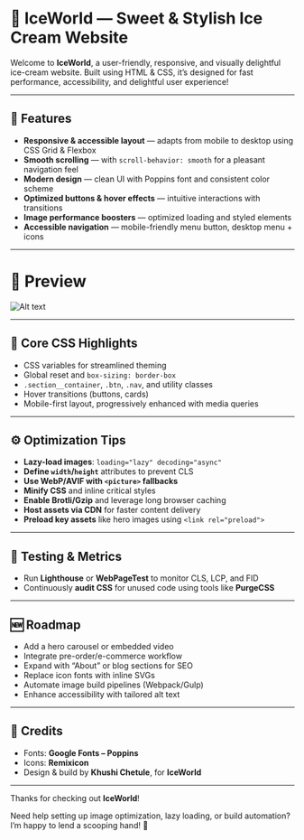 # 🍨 IceWorld — Sweet & Stylish Ice Cream Website

Welcome to **IceWorld**, a user-friendly, responsive, and visually delightful ice-cream website. Built using HTML & CSS, it’s designed for fast performance, accessibility, and delightful user experience!

---

## 🚀 Features

- **Responsive & accessible layout** — adapts from mobile to desktop using CSS Grid & Flexbox  
- **Smooth scrolling** — with `scroll-behavior: smooth` for a pleasant navigation feel  
- **Modern design** — clean UI with Poppins font and consistent color scheme  
- **Optimized buttons & hover effects** — intuitive interactions with transitions  
- **Image performance boosters** — optimized loading and styled elements  
- **Accessible navigation** — mobile-friendly menu button, desktop menu + icons

---

# 👀 Preview

![Alt text](assets/Preview.png)




---

## 🧩 Core CSS Highlights

- CSS variables for streamlined theming  
- Global reset and `box-sizing: border-box`  
- `.section__container`, `.btn`, `.nav`, and utility classes  
- Hover transitions (buttons, cards)  
- Mobile-first layout, progressively enhanced with media queries

---

## ⚙️ Optimization Tips

- **Lazy-load images**: `loading="lazy" decoding="async"`  
- **Define `width`/`height`** attributes to prevent CLS  
- **Use WebP/AVIF with `<picture>` fallbacks**  
- **Minify CSS** and inline critical styles  
- **Enable Brotli/Gzip** and leverage long browser caching  
- **Host assets via CDN** for faster content delivery  
- **Preload key assets** like hero images using `<link rel="preload">`

---

## 🧪 Testing & Metrics

- Run **Lighthouse** or **WebPageTest** to monitor CLS, LCP, and FID  
- Continuously **audit CSS** for unused code using tools like **PurgeCSS**

---

## 🆕 Roadmap

- Add a hero carousel or embedded video  
- Integrate pre-order/e-commerce workflow  
- Expand with “About” or blog sections for SEO  
- Replace icon fonts with inline SVGs  
- Automate image build pipelines (Webpack/Gulp)  
- Enhance accessibility with tailored alt text

---

## 🎉 Credits

- Fonts: **Google Fonts – Poppins**  
- Icons: **Remixicon**  
- Design & build by **Khushi Chetule**, for **IceWorld**

---

Thanks for checking out **IceWorld**!  

Need help setting up image optimization, lazy loading, or build automation? I’m happy to lend a scooping hand! 🍦

